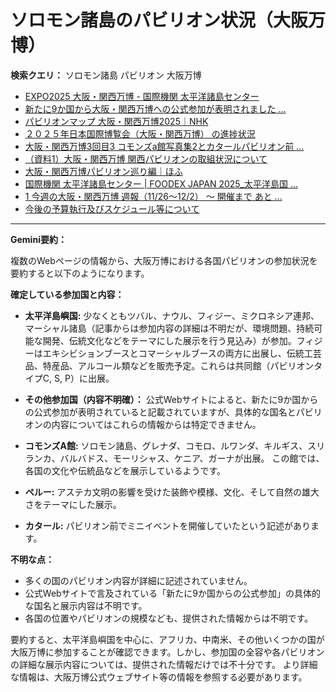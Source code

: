 # ソロモン諸島のパビリオン状況（大阪万博）

**検索クエリ：** ソロモン諸島 パビリオン 大阪万博

- [EXPO2025 大阪・関西万博 - 国際機関 太平洋諸島センター](https://pic.or.jp/featured_word/10255/)
- [新たに9か国から大阪・関西万博への公式参加が表明されました ...](https://www.expo2025.or.jp/news/news-20220531-01/)
- [パビリオンマップ 大阪・関西万博2025｜NHK](https://www3.nhk.or.jp/news/special/osaka_expo/pavilion/)
- [２０２５年日本国際博覧会（大阪・関西万博） の進捗状況](https://www.cas.go.jp/jp/seisaku/expo_suisin_honbu/kankei_renraku/dai5/siryou1.pdf)
- [大阪・関西万博3回目3 コモンズa館写真集2とカタールパビリオン前 ...](https://ameblo.jp/bomuu/entry-12895014892.html)
- [（資料1）大阪・関西万博 関西パビリオンの取組状況について](https://www.kouiki-kansai.jp/material/files/group/3/1-170shiryo1.pdf)
- [大阪・関西万博パビリオン巡り編｜ほふ](https://note.com/matugeya/n/nedf39f8182d6)
- [国際機関 太平洋諸島センター | FOODEX JAPAN 2025_太平洋島国 ...](https://www.instagram.com/p/DHFho82yYtf/)
- [1 今週の大阪・関西万博 週報（11/26～12/2） ～ 開催まで あと ...](https://www.shikoku.meti.go.jp/03_sesakudocs/0310_expo2025/weeklyreport/241126-1202.pdf)
- [今後の予算執行及びスケジュール等について](https://www.meti.go.jp/shingikai/mono_info_service/expo_budget_monitoring/pdf/005_04_00.pdf)


---

**Gemini要約：**

複数のWebページの情報から、大阪万博における各国パビリオンの参加状況を要約すると以下のようになります。

**確定している参加国と内容：**

* **太平洋島嶼国:**  少なくともツバル、ナウル、フィジー、ミクロネシア連邦、マーシャル諸島（記事からは参加内容の詳細は不明だが、環境問題、持続可能な開発、伝統文化などをテーマにした展示を行う見込み）が参加。フィジーはエキシビションブースとコマーシャルブースの両方に出展し、伝統工芸品、特産品、アルコール類などを販売予定。これらは共同館（パビリオンタイプC, S, P）に出展。

* **その他参加国（内容不明確）：**  公式Webサイトによると、新たに9か国からの公式参加が表明されていると記載されていますが、具体的な国名とパビリオンの内容についてはこれらの情報からは特定できません。


* **コモンズA館:**  ソロモン諸島、グレナダ、コモロ、ルワンダ、キルギス、スリランカ、バルバドス、モーリシャス、ケニア、ガーナが出展。  この館では、各国の文化や伝統品などを展示しているようです。


* **ペルー:**  アステカ文明の影響を受けた装飾や模様、文化、そして自然の雄大さをテーマにした展示。


* **カタール:**  パビリオン前でミニイベントを開催していたという記述があります。


**不明な点：**

* 多くの国のパビリオン内容が詳細に記述されていません。
* 公式Webサイトで言及されている「新たに9か国からの公式参加」の具体的な国名と展示内容は不明です。
* 各国の位置やパビリオンの規模なども、提供された情報からは不明です。


要約すると、太平洋島嶼国を中心に、アフリカ、中南米、その他いくつかの国が大阪万博に参加することが確認できます。しかし、参加国の全容や各パビリオンの詳細な展示内容については、提供された情報だけでは不十分です。  より詳細な情報は、大阪万博公式ウェブサイト等の情報を参照する必要があります。

